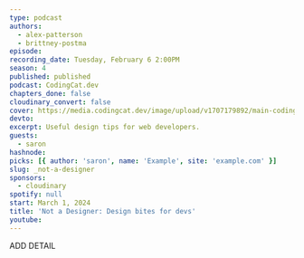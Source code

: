 ```yaml
---
type: podcast
authors:
  - alex-patterson
  - brittney-postma
episode:
recording_date: Tuesday, February 6 2:00PM
season: 4
published: published
podcast: CodingCat.dev
chapters_done: false
cloudinary_convert: false
cover: https://media.codingcat.dev/image/upload/v1707179892/main-codingcatdev-photo/4_not-a-designer.png
devto:
excerpt: Useful design tips for web developers.
guests:
  - saron
hashnode:
picks: [{ author: 'saron', name: 'Example', site: 'example.com' }]
slug: _not-a-designer
sponsors:
  - cloudinary
spotify: null
start: March 1, 2024
title: 'Not a Designer: Design bites for devs'
youtube:
---
```


ADD DETAIL

